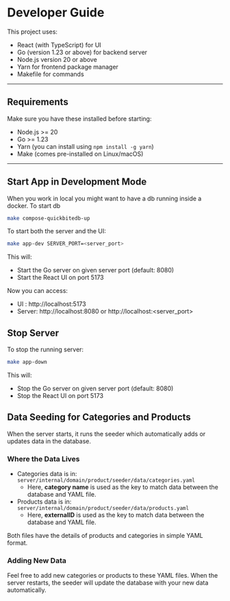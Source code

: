 # Developer Guide

This project uses:

- React (with TypeScript) for UI
- Go (version 1.23 or above) for backend server
- Node.js version 20 or above
- Yarn for frontend package manager
- Makefile for commands

---

## Requirements

Make sure you have these installed before starting:

- Node.js >= 20
- Go >= 1.23
- Yarn (you can install using `npm install -g yarn`)
- Make (comes pre-installed on Linux/macOS)

---

## Start App in Development Mode

When you work in local you might want to have a db running inside a docker. To start db

```bash
make compose-quickbitedb-up
```

To start both the server and the UI:

```bash
make app-dev SERVER_PORT=<server_port>
```

This will:

- Start the Go server on given server port (default: 8080)
- Start the React UI on port 5173

Now you can access:

- UI : http://localhost:5173
- Server: http://localhost:8080 or http://localhost:<server_port>

## Stop Server

To stop the running server:

```bash
make app-down
```

This will:

- Stop the Go server on given server port (default: 8080)
- Stop the React UI on port 5173

## Data Seeding for Categories and Products

When the server starts, it runs the seeder which automatically adds or updates data in the database.

### Where the Data Lives

- Categories data is in: `server/internal/domain/product/seeder/data/categories.yaml`  
  - Here, **category name** is used as the key to match data between the database and YAML file.
- Products data is in: `server/internal/domain/product/seeder/data/products.yaml`  
  - Here, **externalID** is used as the key to match data between the database and YAML file.

Both files have the details of products and categories in simple YAML format.

### Adding New Data

Feel free to add new categories or products to these YAML files. When the server restarts, the seeder will update the database with your new data automatically.
